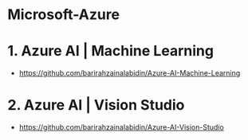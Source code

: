 # Microsoft-Azure


# 1. Azure AI | Machine Learning

- https://github.com/barirahzainalabidin/Azure-AI-Machine-Learning
  

# 2. Azure AI | Vision Studio


- https://github.com/barirahzainalabidin/Azure-AI-Vision-Studio


